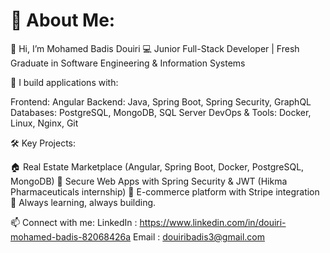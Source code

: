 # 💫 About Me:

👋 Hi, I’m Mohamed Badis Douiri
💻 Junior Full-Stack Developer | Fresh Graduate in Software Engineering & Information Systems

🚀 I build applications with:

Frontend: Angular
Backend: Java, Spring Boot, Spring Security, GraphQL
Databases: PostgreSQL, MongoDB, SQL Server
DevOps & Tools: Docker, Linux, Nginx, Git

🛠️ Key Projects:

🏠 Real Estate Marketplace (Angular, Spring Boot, Docker, PostgreSQL, MongoDB)
💊 Secure Web Apps with Spring Security & JWT (Hikma Pharmaceuticals internship)
🛒 E-commerce platform with Stripe integration
🌱 Always learning, always building.

📫 Connect with me:
LinkedIn : https://www.linkedin.com/in/douiri-mohamed-badis-82068426a
Email : douiribadis3@gmail.com
